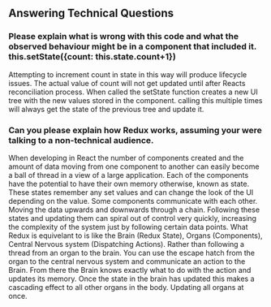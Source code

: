 ## Answering Technical Questions

### Please explain what is wrong with this code and what the observed behaviour might be in a component that included it. this.setState({count: this.state.count+1})
Attempting to increment count in state in this way will produce lifecycle issues. The actual value of count will not get
updated until after Reacts reconciliation process. When called the setState function creates a new UI tree with the new 
values stored in the component. calling this multiple times will always get the state of the previous tree and update it.

### Can you please explain how Redux works, assuming your were talking to a non-technical audience.
When developing in React the number of components created and the amount of data moving from one component to another 
can easily become a ball of thread in a view of a large application.
Each of the components have the potential to have their own memory otherwise, known as state. These states remember any 
set values and can change the look of the UI depending on the value. Some components communicate with each other. Moving
the data upwards and downwards through a chain. Following these states and updating them can spiral out of control very
quickly, increasing the complexity of the system just by following certain data points. What Redux is equivelant to is
like the Brain (Redux State), Organs (Components), Central Nervous system (Dispatching Actions). Rather than following
a thread from an organ to the brain. You can use the escape hatch from the organ to the central nervous system and 
communicate an action to the Brain. From there the Brain knows exactly what to do with the action and updates its memory.
Once the state in the brain has updated this makes a cascading effect to all other organs in the body. Updating all 
organs at once.

